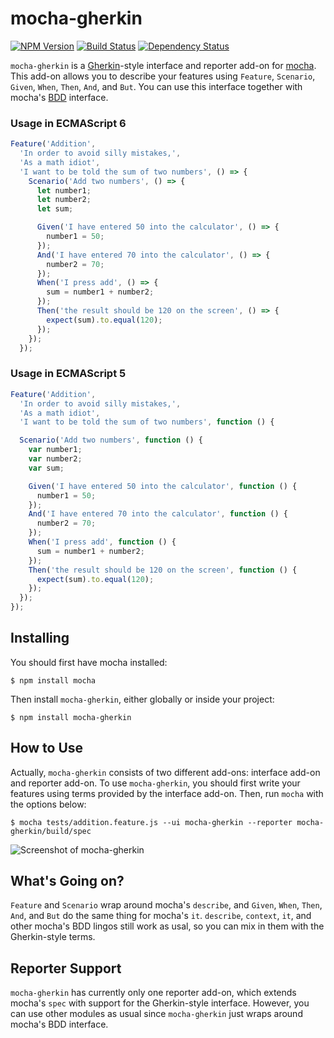 # mocha-gherkin

[![NPM Version](https://badge.fury.io/js/mocha-gherkin.svg)](https://npmjs.org/package/mocha-gherkin)
[![Build Status](https://travis-ci.org/jgkim/mocha-gherkin.svg?branch=master)](https://travis-ci.org/jgkim/mocha-gherkin)
[![Dependency Status](https://david-dm.org/jgkim/mocha-gherkin.svg)](https://david-dm.org/jgkim/mocha-gherkin)

`mocha-gherkin` is a [Gherkin](https://github.com/cucumber/cucumber/wiki/Gherkin)-style interface and reporter add-on for [mocha](https://mochajs.org/). This add-on allows you to describe your features using `Feature`, `Scenario`, `Given`, `When`, `Then`, `And`, and `But`. You can use this interface together with mocha's [BDD](https://mochajs.org/#bdd) interface.

### Usage in ECMAScript 6

```javascript
Feature('Addition',
  'In order to avoid silly mistakes,',
  'As a math idiot',
  'I want to be told the sum of two numbers', () => {
    Scenario('Add two numbers', () => {
      let number1;
      let number2;
      let sum;

      Given('I have entered 50 into the calculator', () => {
        number1 = 50;
      });
      And('I have entered 70 into the calculator', () => {
        number2 = 70;
      });
      When('I press add', () => {
        sum = number1 + number2;
      });
      Then('the result should be 120 on the screen', () => {
        expect(sum).to.equal(120);
      });
    });
  });
```

### Usage in ECMAScript 5

```javascript
Feature('Addition',
  'In order to avoid silly mistakes,',
  'As a math idiot',
  'I want to be told the sum of two numbers', function () {

  Scenario('Add two numbers', function () {
    var number1;
    var number2;
    var sum;

    Given('I have entered 50 into the calculator', function () {
      number1 = 50;
    });
    And('I have entered 70 into the calculator', function () {
      number2 = 70;
    });
    When('I press add', function () {
      sum = number1 + number2;
    });
    Then('the result should be 120 on the screen', function () {
      expect(sum).to.equal(120);
    });
  });
});
```


## Installing

You should first have mocha installed:
```shell
$ npm install mocha
```

Then install `mocha-gherkin`, either globally or inside your project:
```shell
$ npm install mocha-gherkin
```


## How to Use

Actually, `mocha-gherkin` consists of two different add-ons: interface add-on and reporter add-on. To use `mocha-gherkin`, you should first write your features using terms provided by the interface add-on. Then, run `mocha` with the options below:
```shell
$ mocha tests/addition.feature.js --ui mocha-gherkin --reporter mocha-gherkin/build/spec
```

![Screenshot of mocha-gherkin](https://cloud.githubusercontent.com/assets/86622/11293191/fde8783a-8f9a-11e5-8fac-88b91434a6fd.png)


## What's Going on?

`Feature` and `Scenario` wrap around mocha's `describe`, and `Given`, `When`, `Then`, `And`, and `But` do the same thing for mocha's `it`. `describe`, `context`, `it`, and other mocha's BDD lingos still work as usal, so you can mix in them with the Gherkin-style terms.


## Reporter Support

`mocha-gherkin` has currently only one reporter add-on, which extends mocha's `spec` with support for the Gherkin-style interface. However, you can use other modules as usual since `mocha-gherkin` just wraps around mocha's BDD interface.
